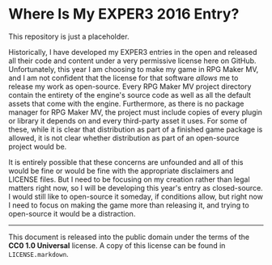 # Where Is My EXPER3 2016 Entry?

This repository is just a placeholder.

Historically, I have developed my EXPER3 entries in the open and released all their code and content under a very permissive license here on GitHub. Unfortunately, this year I am choosing to make my game in RPG Maker MV, and I am not confident that the license for that software _allows_ me to release my work as open-source. Every RPG Maker MV project directory contain the entirety of the engine's source code as well as all the default assets that come with the engine. Furthermore, as there is no package manager for RPG Maker MV, the project must include copies of every plugin or library it depends on and every third-party asset it uses. For some of these, while it is clear that distribution as part of a finished game package is allowed, it is not clear whether distribution as part of an open-source project would be.

It is entirely possible that these concerns are unfounded and all of this would be fine or would be fine with the appropriate disclaimers and LICENSE files. But I need to be focusing on my creation rather than legal matters right now, so I will be developing this year's entry as closed-source. I would still like to open-source it someday, if conditions allow, but right now I need to focus on making the game more than releasing it, and trying to open-source it would be a distraction.

---

This document is released into the public domain under the terms of the __CC0 1.0 Universal__ license. A copy of this license can be found in `LICENSE.markdown`.
